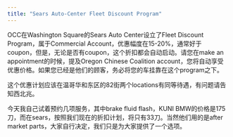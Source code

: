 ```yaml
---
title: "Sears Auto-Center Fleet Discount Program"
---
```


OCC在Washington Square的Sears Auto Center设立了Fleet Discount Program，属于Commercial Account，优惠幅度在15-20%，通常好于coupon，但是，无论是否有coupon，这个折扣都会自动启动。请您在make an appointment的时候，提及Oregon Chinese Coalition account，您将自动享受优惠价格。如果您已经是他们的顾客，务必将您的车挂靠在这个program之下。

这个优惠计划应该在温哥华和东区的82街两个locations有同等待遇，有问题请告知西北兆。

今天我自己试着预约几项服务，其中brake fluid flash，KUNI BMW的价格是175刀，而在sears，按照我们现在的折扣计划，将只有33刀。当然他们用的是after market parts，大家自行决定，我们只是为大家提供了一个选项。
